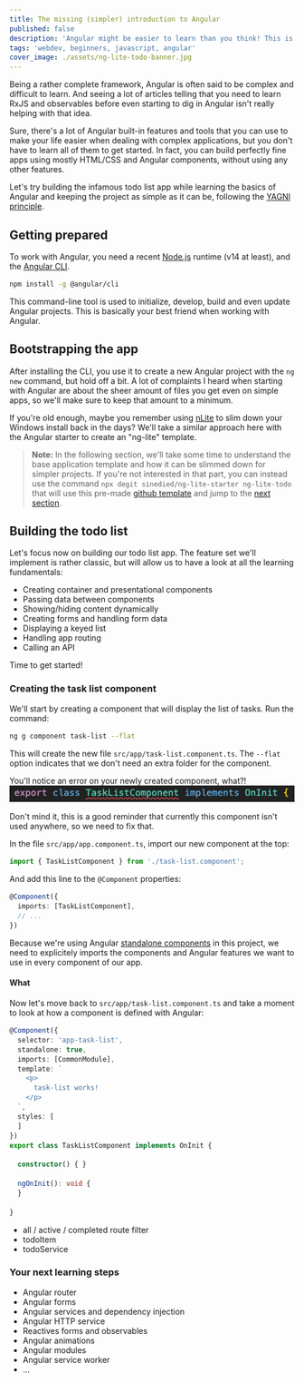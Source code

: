 ```yaml
---
title: The missing (simpler) introduction to Angular
published: false
description: 'Angular might be easier to learn than you think! This is an introduction to building complete apps with Angular, without the minimal required complexity.'
tags: 'webdev, beginners, javascript, angular'
cover_image: ./assets/ng-lite-todo-banner.jpg
---
```


Being a rather complete framework, Angular is often said to be complex and difficult to learn. And seeing a lot of articles telling that you need to learn RxJS and observables before even starting to dig in Angular isn't really helping with that idea.

Sure, there's a lot of Angular built-in features and tools that you can use to make your life easier when dealing with complex applications, but you don't have to learn all of them to get started. In fact, you can build perfectly fine apps using mostly HTML/CSS and Angular components, without using any other features.

Let's try building the infamous todo list app while learning the basics of Angular and keeping the project as simple as it can be, following the [YAGNI principle](https://en.wikipedia.org/wiki/You_aren%27t_gonna_need_it).

## Getting prepared

To work with Angular, you need a recent [Node.js](https://nodejs.org) runtime (v14 at least), and the [Angular CLI](https://cli.angular.io).

```bash
npm install -g @angular/cli
```

This command-line tool is used to initialize, develop, build and even update Angular projects. This is basically your best friend when working with Angular.

## Bootstrapping the app

After installing the CLI, you use it to create a new Angular project with the `ng new` command, but hold off a bit. A lot of complaints I heard when starting with Angular are about the sheer amount of files you get even on simple apps, so we'll make sure to keep that amount to a minimum.

If you're old enough, maybe you remember using [nLite](https://en.wikipedia.org/wiki/Software_remastering#nLite) to slim down your Windows install back in the days? We'll take a similar approach here with the Angular starter to create an "ng-lite" template.

> **Note:** In the following section, we'll take some time to understand the base application template and how it can be slimmed down for simpler projects. If you're not interested in that part, you can instead use the command `npx degit sinedied/ng-lite-starter ng-lite-todo` that will use this pre-made [github template](https://github.com/sinedied/ng-lite-starter) and jump to the [next section](#building-the-todo-list).


## Building the todo list

Let's focus now on building our todo list app. The feature set we'll implement is rather classic, but will allow us to have a look at all the learning fundamentals: 

- Creating container and presentational components
- Passing data between components
- Showing/hiding content dynamically
- Creating forms and handling form data
- Displaying a keyed list
- Handling app routing
- Calling an API

Time to get started!

### Creating the task list component

We'll start by creating a component that will display the list of tasks. Run the command:

```bash
ng g component task-list --flat
```

This will create the new file `src/app/task-list.component.ts`. The `--flat` option indicates that we don't need an extra folder for the component.

You'll notice an error on your newly created component, what?!
![Screenshort showing TaskListComponent class error](./assets/component-error.png)

Don't mind it, this is a good reminder that currently this component isn't used anywhere, so we need to fix that.

In the file `src/app/app.component.ts`, import our new component at the top:

```typescript
import { TaskListComponent } from './task-list.component';
```

And add this line to the `@Component` properties:

```typescript
@Component({
  imports: [TaskListComponent],
  // ...
})
```

Because we're using Angular [standalone components](https://angular.io/guide/standalone-components) in this project, we need to explicitely imports the components and Angular features we want to use in every component of our app.

#### What

Now let's move back to `src/app/task-list.component.ts` and take a moment to look at how a component is defined with Angular:

```typescript
@Component({
  selector: 'app-task-list',
  standalone: true,
  imports: [CommonModule],
  template: `
    <p>
      task-list works!
    </p>
  `,
  styles: [
  ]
})
export class TaskListComponent implements OnInit {

  constructor() { }

  ngOnInit(): void {
  }

}
```


- all / active / completed route filter
- todoItem
- todoService



### Your next learning steps

- Angular router
- Angular forms
- Angular services and dependency injection
- Angular HTTP service
- Reactives forms and observables
- Angular animations
- Angular modules
- Angular service worker
- ...